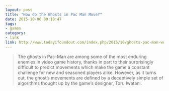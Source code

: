 ```yaml
---
layout: post
title: "How do the Ghosts in Pac Man Move?"
date: 2015-10-06 09:10:47
tags:
- games
category:
- link
link: http://www.todayifoundout.com/index.php/2015/10/ghosts-pac-man-work/
---
```


> The ghosts in Pac-Man are among some of the most enduring enemies in video game history, thanks in part to their surprisingly difficult to predict movements which make the game a constant challenge for new and seasoned players alike. However, as it turns out, the ghost’s movements are defined by a deceptively simple set of algorithms thought up by the game’s designer, Toru Iwatani.